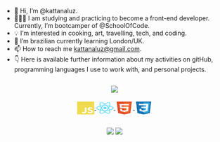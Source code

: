 - 👋 Hi, I’m @kattanaluz.
- 👩🏻‍💻 I am studying and practicing to become a front-end developer. Currently, I’m bootcamper of @SchoolOfCode. 
- 💡 I’m interested in cooking, art, travelling, tech, and coding. 
- 📍 I’m brazilian currently learning London/UK.
- 📫 How to reach me kattanaluz@gmail.com.
- 👇 Here is available further information about my activities on gitHub, programming languages I use to work with, and personal projects. 

##
<div align="center">
  <a href="https://github.com/kattanaluz">
  <img height="180em" src="https://github-readme-stats.vercel.app/api/top-langs/?username=kattanaluz&layout=compact&langs_count=7&theme=buefy"/>
</div>
  <div style="display: inline_block" align="center"><br>
  <img align="center" alt="Rafa-Js" height="30" width="40" src="https://raw.githubusercontent.com/devicons/devicon/master/icons/javascript/javascript-plain.svg">
  <img align="center" alt="Rafa-React" height="30" width="40" src="https://raw.githubusercontent.com/devicons/devicon/master/icons/react/react-original.svg">
  <img align="center" alt="Rafa-HTML" height="30" width="40" src="https://raw.githubusercontent.com/devicons/devicon/master/icons/html5/html5-original.svg">
  <img align="center" alt="Rafa-CSS" height="30" width="40" src="https://raw.githubusercontent.com/devicons/devicon/master/icons/css3/css3-original.svg">
</div>

  ##
  <div align="center"> 
  <a href = "mailto:kattanaluz@gmail.com"><img src="https://img.shields.io/badge/-Gmail-%23333?style=for-the-badge&logo=gmail&logoColor=white" target="_blank"></a>
  <a href="https://www.linkedin.com/in/kattana-luz-6b1000124/" target="_blank"><img src="https://img.shields.io/badge/-LinkedIn-%230077B5?style=for-the-badge&logo=linkedin&logoColor=white" target="_blank"></a> 
<!---
kattanaluz/kattanaluz is a ✨ special ✨ repository because its `README.md` (this file) appears on your GitHub profile.
You can click the Preview link to take a look at your changes.
--->
